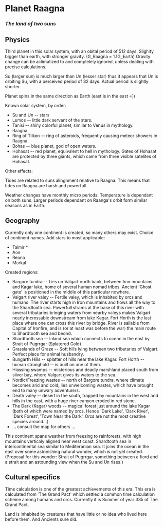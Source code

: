 Planet Raagna
=========
### *The land of two suns* ###


Physics
---------

Third planet in this solar system, with an obital period of 512 days.
Slighlty bigger than earth, with stronger gravity. (G_Raagna = 1.1G_Earth)
Gravity change can be aclimatized to and completely ignored, unless dealing with
precise calculations.

Su (larger sun) is much larger than Un (lesser star) thus it appears that Un is 
orbiting Su, with a perceived period of 32 days. Actual period is slightly shorter.

Planet spins in the same direction as Earth (east is in the east =])

Known solar system, by order:

* Su and Un       -- stars
* Lumos           -- little dark servant of the stars.
* Tanisi          -- shiny colorful planet, similar to Venus in mythology.
* Raagna
* Ring of Tilkon  -- ring of asteroids, frequently causing meteor showers in Raagna.
* Bohas           -- blue planet, god of open waters.
* Hohasat         -- red planet, equivalent to hell in mythology. Gates of Hohasat
                   are protected by three giants, which came from three visible
                   satelites of Hohasat.

Other effects:

Tides are related to suns alingnment relative to Raagna. This means that tides
on Raagna are harsh and powerfull.

Weather changes have monthly micro periods. Temperature is dependant on both suns.
Larger periods dependant on Raanga's orbit form similar seasons as in Earth.

Geography
---------

Currently only one continent is created, so many others may exist.
Choice of continent names. Add stars to most applicable:
- Talmir *
- Aon
- Reona
- Morkal

Created regions:
-  Bargore tundra -- Lies on Valgart north bank, between Iron mountains and Kagar lake,
home of several human nomad tribes. Ancient 'Ghost gate' is positioned in the middle of
this particular nowhere. 
-  Valgart river valey -- Fertile valey, which is inhabited by orcs and humans. The river starts
high in Iron mountains and flows all the way to the Shardtooth sea. Powerfull strams at the base
of this river with several tributaries bringing waters from nearby valeys makes Valgart nearly
incrossable downstream from lake Kagar. Fort Horth is the last place where one can cross this
river by bridge. River is sailable from Capital of Ironfire, and is (or at least was before the war)
the main route to Shardtooth sea and beond.
-  Shardtooth sea -- Inland sea which connects to ocean in the east by Strait of Pugrrgar (Splatered Gold)
-  Grasslands of Graze -- Soft hills lying between two tributaries of Valgart. Perfect place for animal
husbandry.
-  Bungarth Hills -- splatter of hills near the lake Kagar. Fort Horth -- human stronghold --
is built on one of them.
-  Hiassing swamps -- misterious and deadly marshland placed south from silver bay, where 
Valgart gives its waters to the sea.
-  Nordic/Freezing wastes -- north of Bargore tundra, where climate becomes arid and cold,
lies unwelcoming wastes, which have brought end to many unwary adventurers.
-  Death valey -- desert in the south, trapped by mountains in the west and hills in the east,
with a huge river canyon eroded in red stone.
-  The Dark (Kagar) woods -- magical forest just around the lake Kagar (both of which were
named by orcs. Hence 'Dark Lake', 'Dark River', 'Dark Forest', 'Town Near the Dark'. Orcs
are not the most creative species around...)
-  ... consult the map for others ...

This continent spans weather from freezing to rainforests, with high mountains
verticaly aligned near west coast. Shardtooth sea in intercontinental sea similar
to Mediteranian sea. It joins the ocean in the east over some astonishing natural
wonder, which is not yet created. (Proposal for this wonder: Strait of Pugrrgar, something
between a fiord and a strait and an astounding view when the Su and Un rises.)

Cultural specifics
----------

Time calculation is one of the greatest achievements of this era. This era is calculated
from 'The Grand Pact' which settled a common time calculation scheme among humans
and orcs. Currently it is Summer of year 335 of The Grand Pact.

Land is inhabited by creatures that have little or no idea who lived here before them.
And Ancients sure did.



